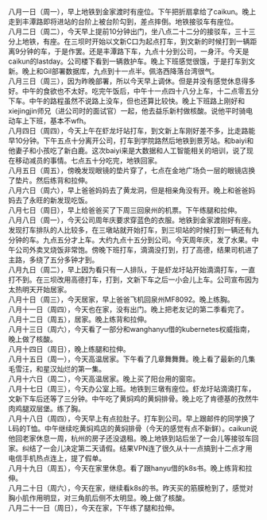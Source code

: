 八月一日（周一），早上地铁到金家渡时有座位。下午把折扇拿给了caikun。晚上走到丰潭路即将进站的台阶上被台阶勾到，差点摔倒。地铁接驳车有座位。</br>
八月二日（周二），今天早上提前10分钟出门，坐八点二十二分的接驳车，三十三分上地铁，有座。在三坝时开始以文新C口为起点打车，到文新的时候打到一辆距离9分钟的车，于是作罢。还是丰潭路下车，九点十分到公司，一身汗。今天是caikun的lastday。公司楼下看到一辆救护车。晚上下班感觉很饿，于是打车到文新。晚上和Gil部署数据库，九点到十一点半。佩洛西降落台湾很气。</br>
八月三日（周三），因为昨晚部署，所以今天早上调休。但是并没有感觉休息得多好。中午的食欲也不太好。吃完午饭后，中午十一点四十八分上车，十二点零五分下车。中午的路程虽然不说路上没车，但也还算比较快。晚上下班路上刚好和xiejingjin师兄（进公司时的面试官）一起，他去益乐新村做核酸。说他平时骑电动车上下班，基本不wfh。</br>
八月四日（周四），今天上午在虾龙圩站打车，到文新上车刚好差不多，比走路能早10分钟。下午五点十分离开公司，打车到学院路然后地铁到景芳站。和baiyi和他妻子和小孩吃了新白鹿。这次baiyi来是大数据和人工智能相关的培训，说了现在移动减员的事情。七点五十分吃完，地铁回家。</br>
八月五日（周五），傍晚发现眼镜的垫片穿了，七点在金地广场负一层的眼镜店换了垫片。然后练背和拉伸。</br>
八月六日（周六），早上爸爸妈妈去了黄龙洞，但是相亲角没有开。晚上和爸爸妈妈去了永旺的新发现吃饭。</br>
八月七日（周日），早上给爸爸买了下周三回泉州的机票。下午练腿和拉伸。</br>
八月八日（周一），今天公司周年庆要求穿蓝色的衣服。地铁到金家渡刚好有座。发现打车排队的人比较多，在三墩站就开始打车，到三坝站的时候打到一辆还有九分钟的车。九点五分才上车。大约九点十五分到公司。今天周年庆，发了水果。中午公司外卖叉烧饭非常饱。傍晚下班打车，滴滴没打到，打了高德，结果司机进了主路，多绕了五分多钟才到。</br>
八月九日（周二），早上因为看只有一人排队，于是虾龙圩站开始滴滴打车，一直打不到。在三坝改用高德打车，打到，文新下车之后一小会儿上车。公司宣布因为太热明天开始居家。</br>
八月十日（周三），今天居家，早上爸爸飞机回泉州MF8092。晚上练胸。</br>
八月十一日（周四），今天也在家，没有出门。晚上把老友记的第二季看完了。</br>
八月十二日（周五），居家。晚上练背和拉伸。</br>
八月十三日（周六），今天看了一部分和wanghanyu借的kubernetes权威指南，晚上做了核酸。</br>
八月十四日（周日），晚上练腿和拉伸。</br>
八月十五日（周一），今天高温居家。下午看了几章舞舞舞。晚上看了最新的几集毛雪汪，和星汉灿烂的第一集。</br>
八月十六日（周二），今天高温居家。晚上买了阳台用的窗帘。</br>
八月十七日（周三），今天办公室上班。地铁到三墩有座位。虾龙圩站滴滴打车，文新下车后还等了三分钟。中午吃了黄焖鸡的黄焖排骨。晚上吃了肯德基的孜然牛肉鸡腿双层堡。练了胸。</br>
八月十八日（周四），今天早上有点拉肚子。打车到公司。早上跟邮件的同学换了L码的T恤。中午继续吃黄焖鸡店的黄焖排骨（今天的感觉有点不新鲜）。caikun说他回老家休息一周，杭州的房子还没退租。晚上地铁到站后坐了一会儿等接驳车回家。纠结了一会儿决定第二天请假。结果VPN连了很久从十一点搞到十二点才用电信手机热点连上，提了假单。</br>
八月十九日（周五），今天在家里休息。看了跟hanyu借的k8s书。晚上练背和拉伸。</br>
八月二十日（周六），今天在家，继续看k8s的书。昨天买的筋膜枪到了，感觉对胸小肌作用明显，对三角肌后侧不太明显。晚上做了核酸。</br>
八月二十一日（周日），今天在家，下午练了腿和拉伸。</br>
